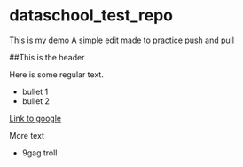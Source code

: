 # dataschool_test_repo
This is my demo
A simple edit made to practice push and pull

##This is the header


Here is some regular text.

 - bullet 1 
 - bullet 2


[Link to google][1]


  [1]: http://google.com

More text

* 9gag troll